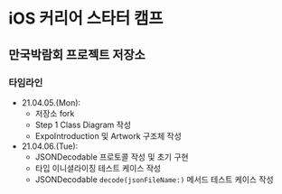 # iOS 커리어 스타터 캠프

## 만국박람회 프로젝트 저장소

### 타임라인
- 21.04.05.(Mon): 
   - 저장소 fork
   - Step 1 Class Diagram 작성
   - ExpoIntroduction 및 Artwork 구조체 작성
- 21.04.06.(Tue):
  - JSONDecodable 프로토콜 작성 및 초기 구현
  - 타입 이니셜라이징 테스트 케이스 작성
  - JSONDecodable `decode(jsonFileName:)` 메서드 테스트 케이스 작성
